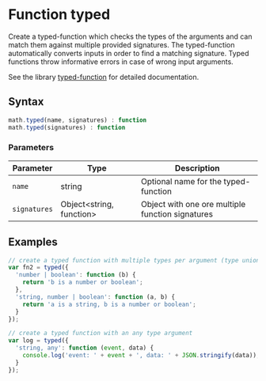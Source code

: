 # Function typed

Create a typed-function which checks the types of the arguments and
can match them against multiple provided signatures. The typed-function
automatically converts inputs in order to find a matching signature.
Typed functions throw informative errors in case of wrong input arguments.

See the library [typed-function](https://github.com/josdejong/typed-function)
for detailed documentation.


## Syntax

```js
math.typed(name, signatures) : function
math.typed(signatures) : function
```

### Parameters

Parameter | Type | Description
--------- | ---- | -----------
`name` | string | Optional name for the typed-function
`signatures` | Object<string, function> | Object with one ore multiple function signatures

## Examples

```js
// create a typed function with multiple types per argument (type union)
var fn2 = typed({
  'number | boolean': function (b) {
    return 'b is a number or boolean';
  },
  'string, number | boolean': function (a, b) {
    return 'a is a string, b is a number or boolean';
  }
});

// create a typed function with an any type argument
var log = typed({
  'string, any': function (event, data) {
    console.log('event: ' + event + ', data: ' + JSON.stringify(data));
  }
});
```




<!-- Note: This file is automatically generated from source code comments. Changes made in this file will be overridden. -->

